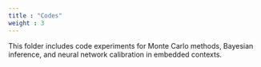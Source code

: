 ```yaml
---
title : "Codes"
weight : 3
---
```


This folder includes code experiments for Monte Carlo methods, Bayesian inference, and neural network calibration in embedded contexts.

